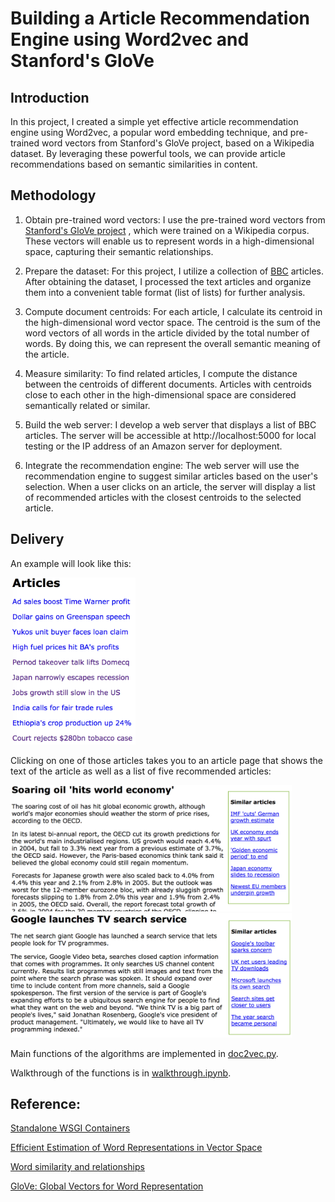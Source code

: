 # Building a Article Recommendation Engine using Word2vec and Stanford's GloVe

## Introduction

In this project, I created a simple yet effective article recommendation engine using Word2vec, a popular word embedding technique, and pre-trained word vectors from Stanford's GloVe project, based on a Wikipedia dataset. By leveraging these powerful tools, we can provide article recommendations based on semantic similarities in content.

## Methodology

1. Obtain pre-trained word vectors: I use the pre-trained word vectors from [Stanford's GloVe project](https://nlp.stanford.edu/projects/glove/) , which were trained on a Wikipedia corpus. These vectors will enable us to represent words in a high-dimensional space, capturing their semantic relationships.

2. Prepare the dataset: For this project, I utilize a collection of [BBC](http://mlg.ucd.ie/datasets/bbc.html) articles. After obtaining the dataset, I processed the text articles and organize them into a convenient table format (list of lists) for further analysis.

3. Compute document centroids: For each article, I calculate its centroid in the high-dimensional word vector space. The centroid is the sum of the word vectors of all words in the article divided by the total number of words. By doing this, we can represent the overall semantic meaning of the article.

4. Measure similarity: To find related articles, I compute the distance between the centroids of different documents. Articles with centroids close to each other in the high-dimensional space are considered semantically related or similar.

5. Build the web server: I develop a web server that displays a list of BBC articles. The server will be accessible at http://localhost:5000 for local testing or the IP address of an Amazon server for deployment.

6. Integrate the recommendation engine: The web server will use the recommendation engine to suggest similar articles based on the user's selection. When a user clicks on an article, the server will display a list of recommended articles with the closest centroids to the selected article. 

## Delivery

An example will look like this:

<img src=figures/articles.png width=200>

Clicking on one of those articles takes you to an article page that shows the text of the article as well as a list of five recommended articles:

<img src=figures/article1.png width=450>
<img src=figures/article2.png width=450>


Main functions of the algorithms are implemented in [doc2vec.py](https://github.com/hxu47/article-recommendation/blob/main/doc2vec.py).

Walkthrough of the functions is in [walkthrough.ipynb](https://github.com/hxu47/article-recommendation/blob/main/walkthrough.ipynb).


## Reference:
[Standalone WSGI Containers](http://flask.pocoo.org/docs/1.0/deploying/wsgi-standalone/)

[Efficient Estimation of Word Representations in Vector Space](http://arxiv.org/pdf/1301.3781.pdf)

[Word similarity and relationships](https://github.com/parrt/msds501/blob/master/projects/wordsim.md)

[GloVe: Global Vectors for Word Representation](https://nlp.stanford.edu/projects/glove/)
